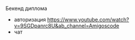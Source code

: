 Бекенд диплома
- авторизация 
  https://www.youtube.com/watch?v=9SGDpanrc8U&ab_channel=Amigoscode
- чат
